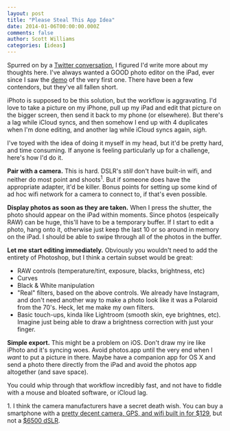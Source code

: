 ```yaml
---
layout: post
title: "Please Steal This App Idea"
date: 2014-01-06T00:00:00.000Z
comments: false
author: Scott Williams
categories: [ideas]
---
```

Spurred on by a [Twitter conversation](https://twitter.com/swilliams/status/420395505852506112), I figured I'd write more about my thoughts here. I've always wanted a GOOD photo editor on the iPad, ever since I saw the [demo](https://www.youtube.com/watch?v=6Fk1V5NqoD4&list=PLPlyGeI5oeICPGwwp4HTdNZkpyP0flmhC) of the very first one. There have been a few contendors, but they've all fallen short. 

iPhoto is supposed to be this solution, but the workflow is aggravating. I'd love to take a picture on my iPhone, pull up my iPad and edit that picture on the bigger screen, then send it back to my phone (or elsewhere). But there's a lag while iCloud syncs, and then somehow I end up with 4 duplicates when I'm done editing, and another lag while iCloud syncs again, *sigh*.

I've toyed with the idea of doing it myself in my head, but it'd be pretty hard, and time consuming. If anyone is feeling particularly up for a challenge, here's how I'd do it.

**Pair with a camera.** This is hard. DSLR's *still* don't have built-in wifi, and neither do most point and shoots<sup>1</sup>. But if someone does have the appropriate adapter, it'd be killer. Bonus points for setting up some kind of ad hoc wifi network for a camera to connect to, if that's even possible.

**Display photos as soon as they are taken.** When I press the shutter, the photo should appear on the iPad within moments. Since photos (espeically RAW) can be huge, this'll have to be a temporary buffer. If I start to edit a photo, hang onto it, otherwise just keep the last 10 or so around in memory on the iPad. I should be able to swipe through all of the photos in the buffer.

**Let me start editing immediately.** Obviously you wouldn't need to add the entirety of Photoshop, but I think a certain subset would be great:

 * RAW controls (temperature/tint, exposure, blacks, brightness, etc)
 * Curves
 * Black & White manipulation
 * "Real" filters, based on the above controls. We already have Instagram, and don't need another way to make a photo look like it was a Polaroid from the 70's. Heck, let me make my own filters.
 * Basic touch-ups, kinda like Lightroom (smooth skin, eye brightnes, etc). Imagine just being able to draw a brightness correction with just your finger.

**Simple export.** This might be a problem on iOS. Don't draw my ire like iPhoto and it's syncing woes. Avoid photos.app until the very end when I *want* to put a picture in there. Maybe have a companion app for OS X and send a photo there directly from the iPad and avoid the photos app altogether (and save space).

You could whip through that workflow incredibly fast, and not have to fiddle with a mouse and bloated software, or iCloud lag.

<div class="footnotes">
1. I think the camera manufacturers have a secret death wish. You can buy a smartphone with a <a href="http://www.amazon.com/gp/product/B00COYOAYW/ref=as_li_ss_tl?ie=UTF8&camp=1789&creative=390957&creativeASIN=B00COYOAYW&linkCode=as2&tag=thepetzoo-20">pretty decent camera, GPS, and wifi built in for $129</a>, but not a <a href="http://www.amazon.com/gp/product/B006U49XM6/ref=as_li_ss_tl?ie=UTF8&camp=1789&creative=390957&creativeASIN=B006U49XM6&linkCode=as2&tag=thepetzoo-20">$6500 dSLR</a>.
    
</div>
